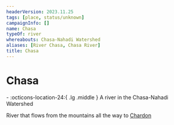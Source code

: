 ```yaml
---
headerVersion: 2023.11.25
tags: [place, status/unknown]
campaignInfo: []
name: Chasa
typeOf: river
whereabouts: Chasa-Nahadi Watershed
aliases: [River Chasa, Chasa River]
title: Chasa
---
```

# Chasa
<div class="grid cards ext-narrow-margin ext-one-column" markdown>
-    :octicons-location-24:{ .lg .middle } A river in the Chasa-Nahadi Watershed  
</div>


River that flows from the mountains all the way to [Chardon](<../../west-coast/chardonian-empire/chardon/chardon.md>)

 
